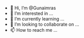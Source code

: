 - 👋 Hi, I’m @Gunaimras
- 👀 I’m interested in ...
- 🌱 I’m currently learning ...
- 💞️ I’m looking to collaborate on ...
- 📫 How to reach me ...

<!---
Gunaimras/Gunaimras is a ✨ special ✨ repository because its `README.md` (this file) appears on your GitHub profile.
You can click the Preview link to take a look at your changes.
--->
